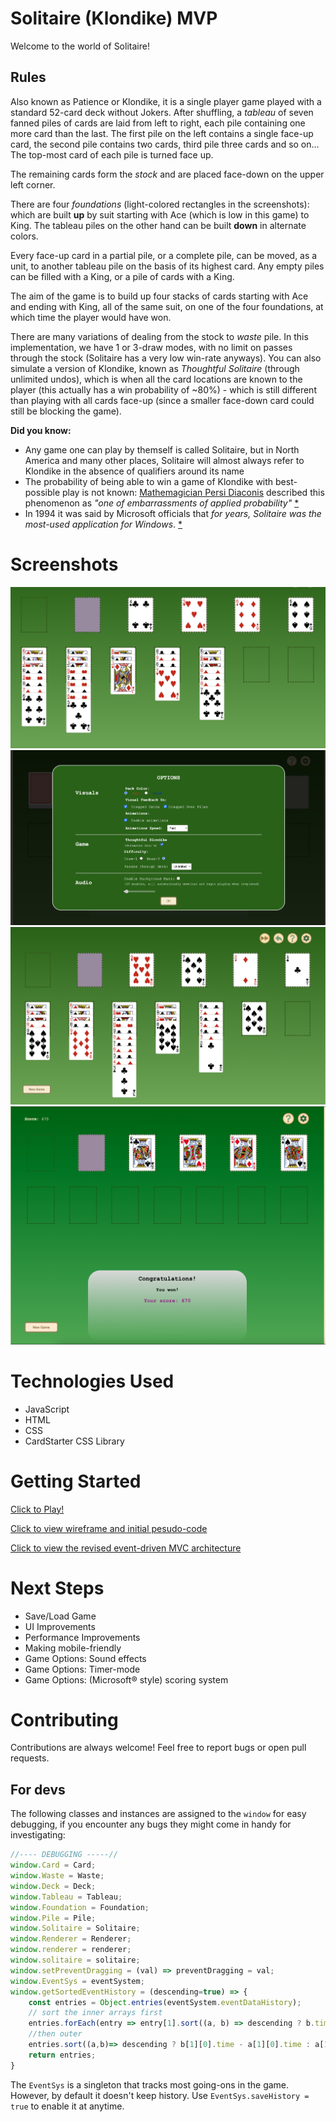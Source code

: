 # Solitaire (Klondike) MVP

Welcome to the world of Solitaire!

## Rules

Also known as Patience or Klondike, it is a single player game played with a standard 52-card deck without Jokers. After shuffling, a *tableau* of seven fanned piles of cards are laid from left to right, each pile containing one more card than the last. The first pile on the left contains a single face-up card, the second pile contains two cards,  third pile three cards and so on... The top-most card of each pile is turned face up.

The remaining cards form the *stock* and are placed face-down on the upper left corner.

There are four *foundations* (light-colored rectangles in the screenshots): which are built **up** by suit starting with Ace (which is low in this game) to King. The tableau piles on the other hand can be built **down** in alternate colors.

Every face-up card in a partial pile, or a complete pile, can be moved, as a unit, to another tableau pile on the basis of its highest card. Any empty piles can be filled with a King, or a pile of cards with a King. 

The aim of the game is to build up four stacks of cards starting with Ace and ending with King, all of the same suit, on one of the four foundations, at which time the player would have won.

There are many variations of dealing from the stock to *waste* pile. In this implementation, we have 1 or 3-draw modes, with no limit on passes through the stock (Solitaire has a very low win-rate anyways). You can also simulate a version of Klondike, known as *Thoughtful Solitaire* (through unlimited undos), which is when all the card locations are known to the player (this actually has a win probability of ~80%) - which is still different than playing with all cards face-up (since a smaller face-down card could still be blocking the game).

**Did you know:**
- Any game one can play by themself is called Solitaire, but in North America and many other places, Solitaire will almost always refer to Klondike in the absence of qualifiers around its name
- The probability of being able to win a game of Klondike with best-possible play is not known: [Mathemagician Persi Diaconis](https://en.wikipedia.org/wiki/Persi_Diaconis) described this phenomenon as *"one of embarrassments of applied probability"* [*](https://web.archive.org/web/20041216141330/http://www.math.washington.edu/Seminars/Archives/coll1998-1999.php)
- In 1994 it was said by Microsoft officials that *for years, Solitaire was the most-used application for Windows*. [*](https://en.wikipedia.org/wiki/Klondike_(solitaire)#cite_note-28)

# Screenshots

![early development](./docs/screenshots/screenshot1.png)
![options screen](./docs/screenshots/screenshot2_options.png)
![near-win state](./docs/screenshots/screenshot3.png)
![post-MVP score screen](./docs/screenshots/postMVPscoringScreen.png)

# Technologies Used

- JavaScript
- HTML
- CSS
- CardStarter CSS Library

# Getting Started
[Click to Play!](./src/index.html)

[Click to view wireframe and initial pesudo-code](./docs/readme.md)

[Click to view the revised event-driven MVC architecture](./docs/events/readme.md)

# Next Steps

+ Save/Load Game
+ UI Improvements
+ Performance Improvements
+ Making mobile-friendly
+ Game Options: Sound effects
+ Game Options: Timer-mode
+ Game Options: (Microsoft® style) scoring system

# Contributing

Contributions are always welcome! Feel free to report bugs or open pull requests.

## For devs

The following classes and instances are assigned to the `window` for easy debugging, if you encounter any bugs they might come in handy for investigating:
```javascript
//---- DEBUGGING -----//
window.Card = Card;
window.Waste = Waste;
window.Deck = Deck;
window.Tableau = Tableau;
window.Foundation = Foundation;
window.Pile = Pile;
window.Solitaire = Solitaire;
window.Renderer = Renderer;
window.renderer = renderer;
window.solitaire = solitaire;
window.setPreventDragging = (val) => preventDragging = val;
window.EventSys = eventSystem;
window.getSortedEventHistory = (descending=true) => {
    const entries = Object.entries(eventSystem.eventDataHistory);
    // sort the inner arrays first
    entries.forEach(entry => entry[1].sort((a, b) => descending ? b.time-a.time : a.time-b.time));
    //then outer
    entries.sort((a,b)=> descending ? b[1][0].time - a[1][0].time : a[1][0].time-b[1][0].time) //forEach(entry=>entry.sort((a,b)=>a[1].time - b[1].time));
    return entries;
}
```
The `EventSys` is a singleton that tracks most going-ons in the game. However, by default it doesn't keep history. Use `EventSys.saveHistory = true` to enable it at anytime.
